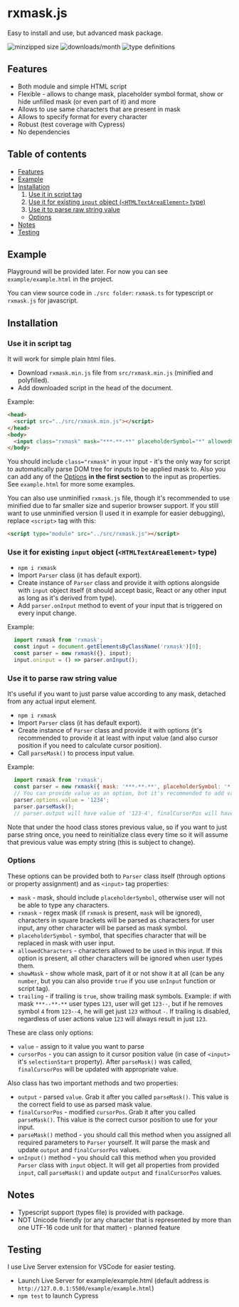 # rxmask.js
Easy to install and use, but advanced mask package.

![minzipped size](https://img.shields.io/bundlephobia/minzip/rxmask)
![downloads/month](https://img.shields.io/npm/dm/rxmask)
![type definitions](https://img.shields.io/npm/types/rxmask)

## <a name="Features"></a>Features
* Both module and simple HTML script
* Flexible - allows to change mask, placeholder symbol format, show or hide unfilled mask (or even part of it) and more
* Allows to use same characters that are present in mask
* Allows to specify format for every character
* Robust (test coverage with Cypress)
* No dependencies

## Table of contents
* [Features](#Features)
* [Example](#Example)
* [Installation](#Installation)
  1. [Use it in script tag](#Installation/ScriptTag)
  2. [Use it for existing `input` object (`<HTMLTextAreaElement>` type)](#Installation/Input)
  3. [Use it to parse raw string value](#Installation/RawString)
  * [Options](#Installation/Options)
* [Notes](#Notes)
* [Testing](#Testing)

## <a name="Example"></a>Example
Playground will be provided later. For now you can see `example/example.html` in the project.

You can view source code in `./src folder`: `rxmask.ts` for typescript or `rxmask.js` for javascript.

## <a name="Installation"></a>Installation
### <a name="Installation/ScriptTag"></a>Use it in script tag
It will work for simple plain html files.

* Download `rxmask.min.js` file from `src/rxmask.min.js` (minified and polyfilled).
* Add downloaded script in the head of the document.

<a name="Installation/ScriptTag"></a>Example:
```HTML
<head>
  <script src="../src/rxmask.min.js"></script>
</head>
<body>
  <input class="rxmask" mask="***-**-**" placeholderSymbol="*" allowedCharacters="[0-9]"/>
</body>
```
You should include `class="rxmask"` in your input - it's the only way for script to automatically parse DOM tree for inputs to be applied mask to. Also you can add any of the [Options](#Installation/Options) **in the first section** to the input as properties. See `example.html` for more some examples.

You can also use unminified `rxmask.js` file, though it's recommended to use minified due to far smaller size and superior browser support. If you still want to use unminified version (I used it in example for easier debugging), replace `<script>` tag with this:
```HTML
<script type="module" src="../src/rxmask.js"></script>
```

### <a name="Installation/Input"></a> Use it for existing `input` object (`<HTMLTextAreaElement>` type)
* `npm i rxmask`
* Import `Parser` class (it has default export).
* Create instance of `Parser` class and provide it with options alongside with `input` object itself (it should accept basic, React or any other input as long as it's derived from <HTMLTextAreaElement> type).
* Add `parser.onInput` method to event of your input that is triggered on every input change.

Example:
```javascript
  import rxmask from 'rxmask';
  const input = document.getElementsByClassName('rxmask')[0];
  const parser = new rxmask({}, input);
  input.oninput = () => parser.onInput();
```

### <a name="Installation/RawString"></a>Use it to parse raw string value
It's useful if you want to just parse value according to any mask, detached from any actual input element.

* `npm i rxmask`
* Import `Parser` class (it has default export).
* Create instance of `Parser` class and provide it with options (it's recommended to provide it at least with input value (and also cursor position if you need to calculate cursor position).
* Call `parseMask()` to process input value.

Example:
```javascript
  import rxmask from 'rxmask';
  const parser = new rxmask({ mask: '***-**-**', placeholderSymbol: '*' });
  // You can provide value as an option, but it's recommended to add value separately every time before calling parseMask()
  parser.options.value = '1234';
  parser.parseMask();
  // parser.output will have value of '123-4', finalCursorPos will have value of 5
```

Note that under the hood class stores previous value, so if you want to just parse string once, you need to reinitialize class every time so it will assume that previous value was empty string (this is subject to change).

### <a name="Installation/Options"></a>Options
These options can be provided both to `Parser` class itself (through options or property assignment) and as `<input>` tag properties:
* `mask` - mask, should include `placeholderSymbol`, otherwise user will not be able to type any characters.
* `rxmask` - regex mask (if `rxmask` is present, `mask` will be ignored), characters in square brackets will be parsed as characters for user input, any other character will be parsed as mask symbol.
* `placeholderSymbol` - symbol, that specifies character that will be replaced in mask with user input.
* `allowedCharacters` - characters allowed to be used in this input. If this option is present, all other characters will be ignored when user types them.
* `showMask` - show whole mask, part of it or not show it at all (can be any `number`, but you can also provide `true` if you use `onInput` function or script tag).
* `trailing` - if trailing is `true`, show trailing mask symbols. Example: if with mask `***--**-**` user types `123`, user will get `123--`, but if he removes symbol `4` from `123--4`, he will get just `123` without `-`. If trailing is disabled, regardless of user actions value `123` will always result in just `123`.

These are class only options:
* `value` - assign to it value you want to parse
* `cursorPos` - you can assign to it cursor position value (in case of `<input>` it's `selectionStart` property). After `parseMask()` was called, `finalCursorPos` will be updated with appropriate value.

Also class has two important methods and two properties:
* `output` - parsed `value`. Grab it after you called `parseMask()`. This value is the correct field to use as parsed mask value.
* `finalCursorPos` - modified `cursorPos`. Grab it after you called `parseMask()`. This value is the correct cursor position to use for your input.
* `parseMask()` method - you should call this method when you assigned all required parameters to `Parser` yourself. It will parse the mask and update `output` and `finalCursorPos` values.
* `onInput()` method - you should call this method when you provided `Parser` class with `input` object. It will get all properties from provided `input`, call `parseMask()` and update `output` and `finalCursorPos` values.

## <a name="Notes"></a>Notes
* Typescript support (types file) is provided with package.
* NOT Unicode friendly (or any character that is represented by more than one UTF-16 code unit for that matter) - planned feature

## <a name="Testing"></a>Testing
I use Live Server extension for VSCode for easier testing.
* Launch Live Server for example/example.html (default address is `http://127.0.0.1:5500/example/example.html`)
* `npm test` to launch Cypress

